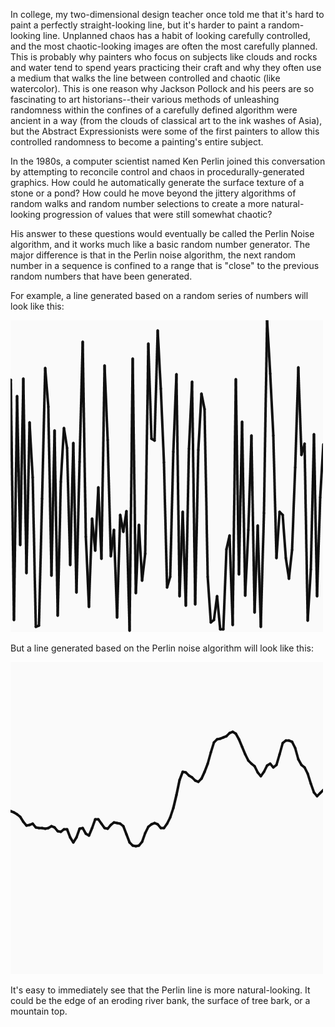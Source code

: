 In college, my two-dimensional design teacher once told me that it's hard to paint a perfectly straight-looking line, but it's harder to paint a random-looking line. Unplanned chaos has a habit of looking carefully controlled, and the most chaotic-looking images are often the most carefully planned. This is probably why painters who focus on subjects like clouds and rocks and water tend to spend years practicing their craft and why they often use a medium that walks the line between controlled and chaotic (like watercolor). This is one reason why Jackson Pollock and his peers are so fascinating to art historians--their various methods of unleashing randomness within the confines of a carefully defined algorithm were ancient in a way (from the clouds of classical art to the ink washes of Asia), but the Abstract Expressionists were some of the first painters to allow this controlled randomness to become a painting's entire subject.

In the 1980s, a computer scientist named Ken Perlin joined this conversation by attempting to reconcile control and chaos in procedurally-generated graphics. How could he automatically generate the surface texture of a stone or a pond? How could he move beyond the jittery algorithms of random walks and random number selections to create a more natural-looking progression of values that were still somewhat chaotic?

His answer to these questions would eventually be called the Perlin Noise algorithm, and it works much like a basic random number generator. The major difference is that in the Perlin noise algorithm, the next random number in a sequence is confined to a range that is "close" to the previous random numbers that have been generated.

For example, a line generated based on a random series of numbers will look like this:

![A jagged line, generated using random numbers](RandomLine.png)

But a line generated based on the Perlin noise algorithm will look like this:

![A gently foowing line, generated using the Perlin noise algorithm](PerlinLine.png)

It's easy to immediately see that the Perlin line is more natural-looking. It could be the edge of an eroding river bank, the surface of tree bark, or a mountain top.